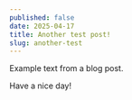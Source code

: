 ```yaml
---
published: false
date: 2025-04-17
title: Another test post!
slug: another-test
---
```

Example text from a blog post.

Have a nice day!